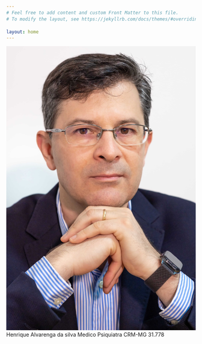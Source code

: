 ```yaml
---
# Feel free to add content and custom Front Matter to this file.
# To modify the layout, see https://jekyllrb.com/docs/themes/#overriding-theme-defaults

layout: home
---
```


![Henrique](./images/retrato_s.jpeg)
Henrique Alvarenga da silva
Medico Psiquiatra
CRM-MG 31.778